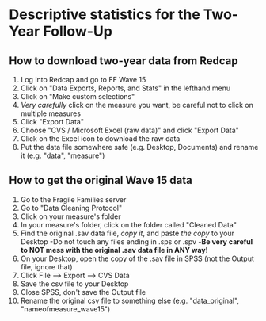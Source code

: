 # Descriptive statistics for the Two-Year Follow-Up

## How to download two-year data from Redcap

1. Log into Redcap and go to FF Wave 15
2. Click on "Data Exports, Reports, and Stats" in the lefthand menu
3. Click on "Make custom selections"
4. *Very carefully* click on the measure you want, be careful not to click on multiple measures
5. Click "Export Data"
6. Choose "CVS / Microsoft Excel (raw data)" and click "Export Data"
7. Click on the Excel icon to download the raw data
8. Put the data file somewhere safe (e.g. Desktop, Documents) and rename it (e.g. "data", "measure")

## How to get the original Wave 15 data

1. Go to the Fragile Families server
2. Go to "Data Cleaning Protocol"
3. Click on your measure's folder
4. In your measure's folder, click on the folder called "Cleaned Data"
5. Find the original .sav data file, *copy it*, and paste *the copy* to your Desktop
       -Do not touch any files ending in .sps or .spv
       -**Be very careful to NOT mess with the original .sav data file in ANY way!**
6. On your Desktop, open the copy of the .sav file in SPSS (not the Output file, ignore that)
7. Click File --> Export --> CVS Data
8. Save the csv file to your Desktop
9. Close SPSS, don't save the Output file
10. Rename the original csv file to something else (e.g. "data_original", "nameofmeasure_wave15")

